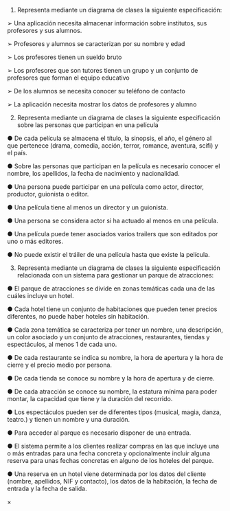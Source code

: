 1. Representa mediante un diagrama de clases la siguiente especificación:

➢ Una aplicación necesita almacenar información sobre institutos, sus profesores y sus alumnos.

➢ Profesores y alumnos se caracterizan por su nombre y edad

➢ Los profesores tienen un sueldo bruto

➢ Los profesores que son tutores tienen un grupo y un conjunto de profesores que forman el equipo educativo

➢ De los alumnos se necesita conocer su teléfono de contacto

➢ La aplicación necesita mostrar los datos de profesores y alumno

 

2. Representa mediante un diagrama de clases la siguiente especificación sobre las personas que participan en una película

●     De cada película se almacena el título, la sinopsis, el año, el género al que pertenece (drama, comedia, acción, terror, romance, aventura, scifi) y el país.

●     Sobre las personas que participan en la película es necesario conocer el nombre, los apellidos, la fecha de nacimiento y nacionalidad.

●     Una persona puede participar en una película como actor, director, productor, guionista o editor.

●     Una película tiene al menos un director y un guionista.

●     Una persona se considera actor si ha actuado al menos en una película.

●     Una película puede tener asociados varios trailers que son editados por uno o más editores.

●     No puede existir el tráiler de una película hasta que existe la película.

 

3. Representa mediante un diagrama de clases la siguiente especificación relacionada con un sistema para gestionar un parque de atracciones:

●     El parque de atracciones se divide en zonas temáticas cada una de las cuáles incluye un hotel.

●     Cada hotel tiene un conjunto de habitaciones que pueden tener precios diferentes, no puede haber hoteles sin habitación.

●     Cada zona temática se caracteriza por tener un nombre, una descripción, un color asociado y un conjunto de atracciones, restaurantes, tiendas y espectáculos, al menos 1 de cada uno.

●     De cada restaurante se indica su nombre, la hora de apertura y la hora de cierre y el precio medio por persona.

●     De cada tienda se conoce su nombre y la hora de apertura y de cierre.

●     De cada atracción se conoce su nombre, la estatura mínima para poder montar, la capacidad que tiene y la duración del recorrido.

●     Los espectáculos pueden ser de diferentes tipos (musical, magia, danza, teatro.) y tienen un nombre y una duración.

●     Para acceder al parque es necesario disponer de una entrada.

●     El sistema permite a los clientes realizar compras en las que incluye una o más entradas para una fecha concreta y opcionalmente incluir alguna reserva para unas fechas concretas en alguno de los hoteles del parque.

●     Una reserva en un hotel viene determinada por los datos del cliente (nombre, apellidos, NIF y contacto), los datos de la habitación, la fecha de entrada y la fecha de salida.

 

×
